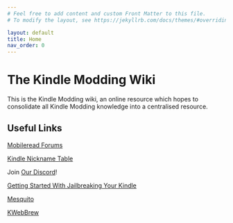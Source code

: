 ```yaml
---
# Feel free to add content and custom Front Matter to this file.
# To modify the layout, see https://jekyllrb.com/docs/themes/#overriding-theme-defaults

layout: default
title: Home
nav_order: 0
---
```


# The Kindle Modding Wiki
This is the Kindle Modding wiki, an online resource which hopes to consolidate all Kindle Modding knowledge into a centralised resource.

## Useful Links
[Mobileread Forums](https://www.mobileread.com/forums/forumdisplay.php?f=150)

[Kindle Nickname Table](https://wiki.mobileread.com/wiki/Kindle_Serial_Numbers)

Join [Our Discord](https://dsc.gg/kindle-modding)!

[Getting Started With Jailbreaking Your Kindle](./jailbreaking/)

[Mesquito](./mesquito/)

[KWebBrew](https://github.com/KindleModding/KWebBrew/wiki)